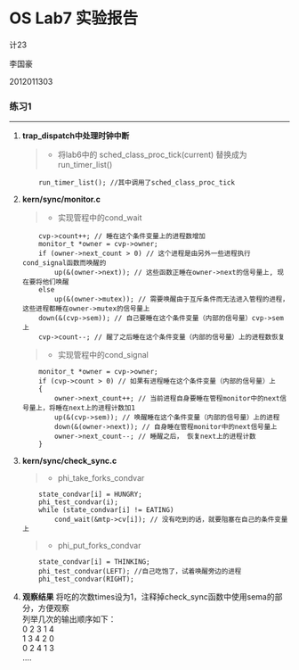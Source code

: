 # OS Lab7 实验报告

计23

李国豪

2012011303

### 练习1
---
1.	<b>trap_dispatch中处理时钟中断</b>
	> * 将lab6中的 sched_class_proc_tick(current) 替换成为 run_timer_list()
    ```
        run_timer_list(); //其中调用了sched_class_proc_tick
    ```
2.	<b>kern/sync/monitor.c</b>
	> * 实现管程中的cond_wait
    ```
        cvp->count++; // 睡在这个条件变量上的进程数增加
        monitor_t *owner = cvp->owner;
        if (owner->next_count > 0) // 这个进程是由另外一些进程执行cond_signal函数而唤醒的
            up(&(owner->next)); // 这些函数正睡在owner->next的信号量上, 现在要将他们唤醒
        else
            up(&(owner->mutex)); // 需要唤醒由于互斥条件而无法进入管程的进程，这些进程都睡在owner->mutex的信号量上
        down(&(cvp->sem)); // 自己要睡在这个条件变量（内部的信号量）cvp->sem上
        cvp->count--; // 醒了之后睡在这个条件变量（内部的信号量）上的进程数恢复
    ```
	> * 实现管程中的cond_signal
    ```
        monitor_t *owner = cvp->owner;
        if (cvp->count > 0) // 如果有进程睡在这个条件变量（内部的信号量）上
        {
            owner->next_count++; // 当前进程自身要睡在管程monitor中的next信号量上，将睡在next上的进程计数加1
            up(&(cvp->sem)); // 唤醒睡在这个条件变量（内部的信号量）上的进程
            down(&(owner->next)); // 自身睡在管程monitor中的next信号量上
            owner->next_count--; // 睡醒之后， 恢复next上的进程计数
        }
    ```
3.	<b>kern/sync/check_sync.c</b>
	> * phi_take_forks_condvar
    ```
        state_condvar[i] = HUNGRY;
        phi_test_condvar(i);
        while (state_condvar[i] != EATING)
            cond_wait(&mtp->cv[i]); // 没有吃到的话，就要阻塞在自己的条件变量上
    ```
	> * phi_put_forks_condvar
    ```
        state_condvar[i] = THINKING;
        phi_test_condvar(LEFT); //自己吃饱了，试着唤醒旁边的进程
        phi_test_condvar(RIGHT);
    ```
4.	<b>观察结果</b>
    将吃的次数times设为1，注释掉check_sync函数中使用sema的部分，方便观察<br/>
    列举几次的输出顺序如下：<br/>
    0 2 3 1 4<br/>
    1 3 4 2 0<br/>
    0 2 4 1 3<br/>
    ....

